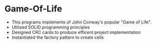 # Game-Of-Life

* This programs implements of John Conway's popular "Game of Life". 
* Utilized SOLID programming principles
* Designed CRC cards to produce efficent project implementation
* Instantiated the factory pattern to create cells 

